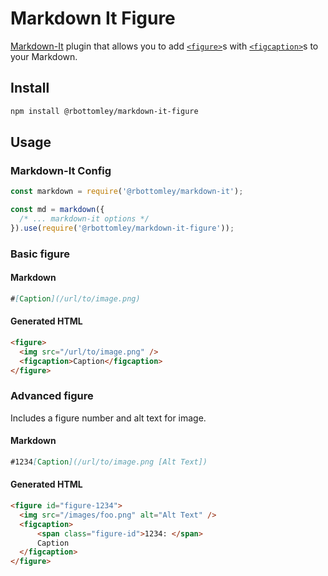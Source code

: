 # Markdown It Figure

[Markdown-It](https://markdown-it.github.io/) plugin that allows you to add [`<figure>`](https://developer.mozilla.org/en-US/docs/Web/HTML/Element/figure)s with [`<figcaption>`](https://developer.mozilla.org/en-US/docs/Web/HTML/Element/figcaption)s to your Markdown.

## Install

```bash
npm install @rbottomley/markdown-it-figure
```

## Usage

### Markdown-It Config

```js
const markdown = require('@rbottomley/markdown-it');

const md = markdown({
  /* ... markdown-it options */
}).use(require('@rbottomley/markdown-it-figure'));
```

### Basic figure

#### Markdown
```md
#[Caption](/url/to/image.png)
```

#### Generated HTML
```html
<figure>
  <img src="/url/to/image.png" />
  <figcaption>Caption</figcaption>
</figure>
```

### Advanced figure

Includes a figure number and alt text for image.

#### Markdown
```md
#1234[Caption](/url/to/image.png [Alt Text])
```

#### Generated HTML
```html
<figure id="figure-1234">
  <img src="/images/foo.png" alt="Alt Text" />
  <figcaption>
      <span class="figure-id">1234: </span>
      Caption
  </figcaption>
</figure>
```
